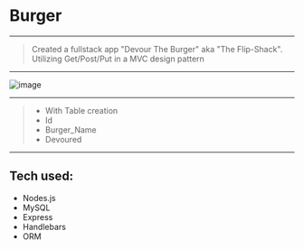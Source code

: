 # Burger
---------------------------------
>  Created a fullstack app "Devour The Burger" aka "The Flip-Shack". Utilizing Get/Post/Put in a MVC design pattern

---------------------------------------------

![image](/Burger.png)


---------------------------------------------
> * With Table creation
> * Id
> * Burger_Name
> * Devoured


---------------------------------------------
Tech used:
---------- 
* Nodes.js
* MySQL
* Express
* Handlebars
* ORM
